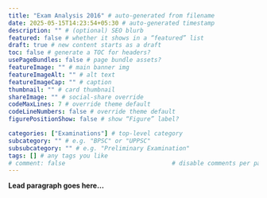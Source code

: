 ```yaml
---
title: "Exam Analysis 2016" # auto-generated from filename
date: 2025-05-15T14:23:54+05:30 # auto-generated timestamp
description: "" # (optional) SEO blurb
featured: false # whether it shows in a “featured” list
draft: true # new content starts as a draft
toc: false # generate a TOC for headers?
usePageBundles: false # page bundle assets?
featureImage: "" # main banner img
featureImageAlt: "" # alt text
featureImageCap: "" # caption
thumbnail: "" # card thumbnail
shareImage: "" # social-share override
codeMaxLines: 7 # override theme default
codeLineNumbers: false # override theme default
figurePositionShow: false # show “Figure” label?

categories: ["Examinations"] # top-level category
subcategory: "" # e.g. "BPSC" or "UPPSC"
subsubcategory: "" # e.g. "Preliminary Examination"
tags: [] # any tags you like
# comment: false                              # disable comments per page
---
```


**Lead paragraph goes here…**

